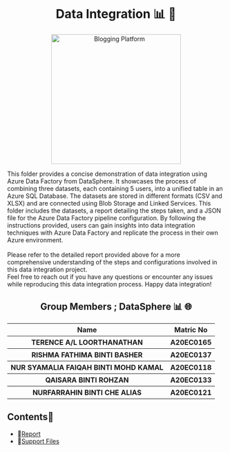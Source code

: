<h1 align="center"> Data Integration 📊 🧩 <a href="#" target="_blank" rel="noreferrer">  </a>   <br>
</h1>

<p align="center">
  <img src="https://github.com/drshahizan/special-topic-data-engineering/blob/main/assignment/data-integration/submission/DataSphere/images/AzureFactory.jpg" title="Blogging Platform" height="300">
</p>

This folder provides a concise demonstration of data integration using Azure Data Factory from DataSphere. It showcases the process of combining three datasets, each containing 5 users, into a unified table in an Azure SQL Database. The datasets are stored in different formats (CSV and XLSX) and are connected using Blob Storage and Linked Services. This folder includes the datasets, a report detailing the steps taken, and a JSON file for the Azure Data Factory pipeline configuration. By following the instructions provided, users can gain insights into data integration techniques with Azure Data Factory and replicate the process in their own Azure environment.
<br><br>
Please refer to the detailed report provided above for a more comprehensive understanding of the steps and configurations involved in this data integration project.
<br>
Feel free to reach out if you have any questions or encounter any issues while reproducing this data integration process. Happy data integration!

<h2 align="center">
  Group Members ; DataSphere 📊 🌐
  <br>
</h2>
<p align="center">
<table align="center">
  <tr>
    <th>Name</th>
    <th>Matric No</th>
  </tr>
  <tr>
    <th>TERENCE A/L LOORTHANATHAN   </th>
    <th>A20EC0165</th>
  </tr>
    <tr>
    <th>RISHMA FATHIMA BINTI BASHER </th>
    <th>A20EC0137</th>
  </tr>
    <tr>
    <th>NUR SYAMALIA FAIQAH BINTI MOHD KAMAL</th>
    <th>A20EC0118</th>
  </tr>
    <tr>
    <th>QAISARA BINTI ROHZAN</th>
    <th>A20EC0133</th>
  </tr>
    <tr>
    <th>NURFARRAHIN BINTI CHE ALIAS </th>
    <th>A20EC0121</th>
  </tr>
  </table>
</p>

## Contents📝
- 📑[Report](https://github.com/drshahizan/special-topic-data-engineering/blob/main/assignment/data-integration/submission/DataSphere/report.md)
- 📂[Support Files](https://github.com/drshahizan/special-topic-data-engineering/tree/main/assignment/data-integration/submission/DataSphere/Support%20Files)

